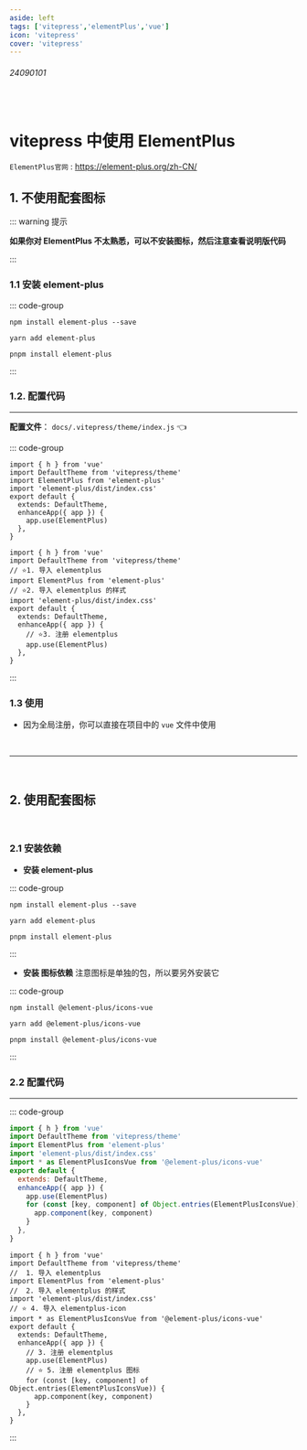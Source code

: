 ```yaml
---
aside: left
tags: ['vitepress','elementPlus','vue']
icon: 'vitepress'
cover: 'vitepress'
---
```


###### 24090101

<br/>

# vitepress 中使用 ElementPlus


`ElementPlus官网` :  https://element-plus.org/zh-CN/


## 1. 不使用配套图标

::: warning <Badge type='warning'>提示</Badge>

**如果你对 ElementPlus 不太熟悉，可以不安装图标，然后注意查看说明版代码**

:::

### 1.1 安装 element-plus

::: code-group

```shell [npm]
npm install element-plus --save
```

```shell [yarn]
yarn add element-plus
```

```shell [pnpm]
pnpm install element-plus
```

:::

### 1.2. 配置代码 




---

**配置文件**： `docs/.vitepress/theme/index.js` 👈    

::: code-group

```js:line-numbers{3,4,8} [纯净版]
import { h } from 'vue'
import DefaultTheme from 'vitepress/theme'
import ElementPlus from 'element-plus'
import 'element-plus/dist/index.css'
export default {
  extends: DefaultTheme,
  enhanceApp({ app }) {
    app.use(ElementPlus)
  },
}
```



```js{3-6,10-11} [说明版]
import { h } from 'vue'
import DefaultTheme from 'vitepress/theme'
// ⭐1. 导入 elementplus 
import ElementPlus from 'element-plus'
// ⭐2. 导入 elementplus 的样式
import 'element-plus/dist/index.css'
export default {
  extends: DefaultTheme,
  enhanceApp({ app }) {
    // ⭐3. 注册 elementplus
    app.use(ElementPlus)
  },
}
```

:::


### 1.3 使用

- 因为全局注册，你可以直接在项目中的 `vue` 文件中使用

 
<br/>
 
<hr class="hr-twill-colorful">
 
<br/>
 

## 2. 使用配套图标 

<br/>

### 2.1 安装依赖

- **安装 element-plus** 

::: code-group

```shell [npm]
npm install element-plus --save
```

```shell [yarn]
yarn add element-plus
```

```shell [pnpm]
pnpm install element-plus
```

:::


- **安装 图标依赖** <Badge type='danger'>注意图标是单独的包，所以要另外安装它</Badge>  

::: code-group

```shell [npm]
npm install @element-plus/icons-vue
```

```shell [yarn]
yarn add @element-plus/icons-vue
```

```shell [pnpm]
pnpm install @element-plus/icons-vue
```

:::

### 2.2 配置代码 


---

::: code-group

```js [纯净版]
import { h } from 'vue'
import DefaultTheme from 'vitepress/theme'
import ElementPlus from 'element-plus'
import 'element-plus/dist/index.css'
import * as ElementPlusIconsVue from '@element-plus/icons-vue'
export default {
  extends: DefaultTheme,
  enhanceApp({ app }) {
    app.use(ElementPlus)
    for (const [key, component] of Object.entries(ElementPlusIconsVue)) {
      app.component(key, component)
    }
  },
}
```




```js:line-numbers{7-8,14-16} [说明版]
import { h } from 'vue'
import DefaultTheme from 'vitepress/theme'
//  1. 导入 elementplus 
import ElementPlus from 'element-plus'
//  2. 导入 elementplus 的样式
import 'element-plus/dist/index.css'
// ⭐ 4. 导入 elementplus-icon
import * as ElementPlusIconsVue from '@element-plus/icons-vue'
export default {
  extends: DefaultTheme,
  enhanceApp({ app }) {
    // 3. 注册 elementplus
    app.use(ElementPlus)
    // ⭐ 5. 注册 elementplus 图标
    for (const [key, component] of Object.entries(ElementPlusIconsVue)) {
      app.component(key, component)
    }
  },
}
```

:::






